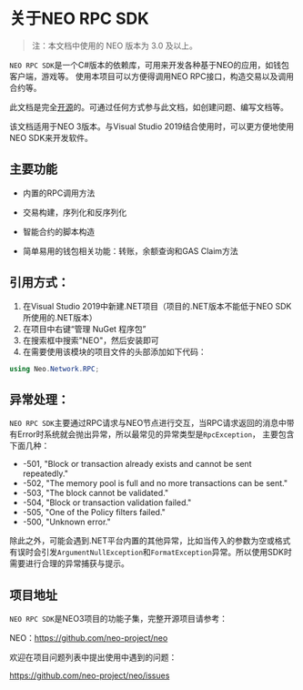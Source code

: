 # 关于NEO RPC SDK

> 注：本文档中使用的 NEO 版本为 3.0 及以上。

`NEO RPC SDK`是一个C#版本的依赖库，可用来开发各种基于NEO的应用，如钱包客户端，游戏等。 使用本项目可以方便得调用NEO RPC接口，构造交易以及调用合约等。

此文档是完全[开源](https://github.com/neo-project/docs)的。可通过任何方式参与此文档，如创建问题、编写文档等。

该文档适用于NEO 3版本。与Visual Studio 2019结合使用时，可以更方便地使用NEO SDK来开发软件。 

## 主要功能

- 内置的RPC调用方法

- 交易构建，序列化和反序列化

- 智能合约的脚本构造

- 简单易用的钱包相关功能：转账，余额查询和GAS Claim方法


## 引用方式：

1. 在Visual Studio 2019中新建.NET项目（项目的.NET版本不能低于NEO SDK所使用的.NET版本）
2. 在项目中右键“管理 NuGet 程序包”
3. 在搜索框中搜索"NEO"，然后安装即可
4. 在需要使用该模块的项目文件的头部添加如下代码：

```c#
using Neo.Network.RPC;
```

## 异常处理：

`NEO RPC SDK`主要通过RPC请求与NEO节点进行交互，当RPC请求返回的消息中带有Error时系统就会抛出异常，所以最常见的异常类型是`RpcException`， 主要包含下面几种：

- -501, "Block or transaction already exists and cannot be sent repeatedly."
- -502, "The memory pool is full and no more transactions can be sent."
- -503, "The block cannot be validated."
- -504, "Block or transaction validation failed."
- -505, "One of the Policy filters failed."
- -500, "Unknown error."

除此之外，可能会遇到.NET平台内置的其他异常，比如当传入的参数为空或格式有误时会引发`ArgumentNullException`和`FormatException`异常。所以使用SDK时需要进行合理的异常捕获与提示。

## 项目地址

`NEO RPC SDK`是NEO3项目的功能子集，完整开源项目请参考：

NEO：https://github.com/neo-project/neo

欢迎在项目问题列表中提出使用中遇到的问题：

https://github.com/neo-project/neo/issues
